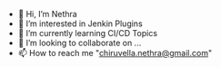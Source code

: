 - 👋 Hi, I’m Nethra
- 👀 I’m interested in Jenkin Plugins
- 🌱 I’m currently learning CI/CD Topics
- 💞️ I’m looking to collaborate on ...
- 📫 How to reach me "chiruvella.nethra@gmail.com"

<!---
Nethra is a ✨ special ✨ repository because its `README.md` (this file) appears on your GitHub profile.
You can click the Preview link to take a look at your changes.
--->

